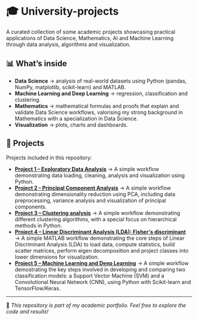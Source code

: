# 🎓 University-projects
A curated collection of some academic projects showcasing practical applications of Data Science, Mathematics, AI and Machine Learning through data analysis, algorithms and visualization.

## 📊 What’s inside
- **Data Science** → analysis of real-world datasets using Python (pandas, NumPy, matplotlib, scikit-learn) and MATLAB.
- **Machine Learning and Deep Learning** → regression, classification and clustering.  
- **Mathematics** → mathematical formulas and proofs that explain and validate Data Science workflows, valorising my strong background in Mathematics with a specialization in Data Science.  
- **Visualization** → plots, charts and dashboards.

## 📁 Projects

Projects included in this repository:
- **[Project 1 – Exploratory Data Analysis](project1/README.md)** → A simple workflow demonstrating data loading, cleaning, analysis and visualization using Python.
- **[Project 2 – Principal Component Analysis](project2/README.md)** → A simple workflow demonstrating dimensionality reduction using PCA, including data preprocessing, variance analysis and visualization of principal components.
- **[Project 3 – Clustering analysis](project3/README.md)** → A simple workflow demonstrating different clustering algorithms, with a special focus on hierarchical methods in Python.
- **[Project 4 – Linear Discriminant Analysis (LDA): Fisher's discriminant](project4/README.md)** → A simple MATLAB workflow demonstrating the core steps of Linear Discriminant Analysis (LDA) to load data, compute statistics, build scatter matrices, perform eigen decomposition and project classes into lower dimensions for visualization.
- **[Project 5 – Machine Learning and Deep Learning](project5/)** → A simple workflow demostrating the key steps involved in developing and comparing two classification models: a Support Vector Machine (SVM) and a Convolutional Neural Network (CNN), using Python with Scikit-learn and TensorFlow/Keras.

- ---
👋 *This repository is part of my academic portfolio. Feel free to explore the code and results!*
